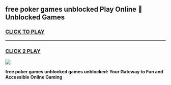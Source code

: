 
## free poker games unblocked Play Online 👋 Unblocked Games
<h3>
<a href="https://premium.freeplayer.one?title=free_poker_games_unblocked&ref=19F">CLICK TO PLAY</a></h3>
<hr>

<h3>
<a href="https://premium.freeplayer.one?title=free_poker_games_unblocked&ref=19F">CLICK 2 PLAY</a>
  
</h3>

<a href="https://premium.freeplayer.one?title=free_poker_games_unblocked&ref=19F"><img src="https://clearcache.store/games.png"></a>


**free poker games unblocked games unblocked: Your Gateway to Fun and Accessible Online Gaming**
